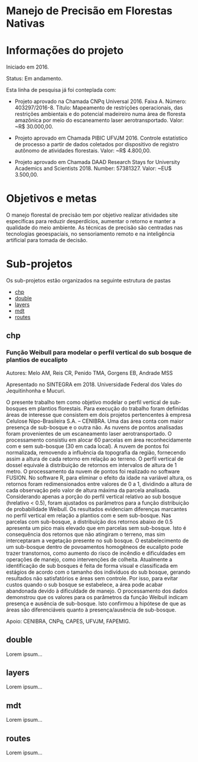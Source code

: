 Manejo de Precisão em Florestas Nativas
=====

# Informações do projeto

Iniciado em 2016. 

Status: Em andamento.

Esta linha de pesquisa já foi conteplada com:

- Projeto aprovado na Chamada CNPq Universal 2016. Faixa A. Número: 403297/2016-8. Título: Mapeamento de restrições operacionais, das restrições ambientais e do potencial madeireiro numa área de floresta amazônica por meio do escaneamento laser aerotransportado. Valor: ~R$ 30.000,00.

- Projeto aprovado em Chamada PIBIC UFVJM 2016. Controle estatístico de processo a partir de dados coletados por dispositivo de registro autônomo de atividades florestais. Valor: ~R$ 4.800,00.

- Projeto aprovado em Chamada DAAD Research Stays for University Academics and Scientists 2018. Number: 57381327. Valor: ~EU$ 3.500,00.

# Objetivos e metas

O manejo florestal de precisão tem por objetivo realizar atividades site específicas para reduzir desperdícios, aumentar o retorno e manter a qualidade do meio ambiente. As técnicas de precisão são centradas nas tecnologias geoespaciais, no sensoriamento remoto e na inteligência artificial para tomada de decisão.

# Sub-projetos

Os sub-projetos estão organizados na seguinte estrutura de pastas

- [chp](#chp)
- [double](#double)
- [layers](#layers)
- [mdt](#mdt)
- [routes](#routes)

## chp

### Função Weibull para modelar o perfil vertical do sub bosque de plantios de eucalipto

Autores: Melo AM, Reis CR, Penido TMA, Gorgens EB, Andrade MSS

Apresentado no SINTEGRA em 2018. Universidade Federal dos Vales do Jequitinhonha e Mucuri.

O presente trabalho tem como objetivo modelar o perfil vertical de sub-bosques em plantios florestais. Para execução do trabalho foram definidas áreas de interesse que consistem em dois projetos pertencentes à empresa Celulose Nipo-Brasileira S.A. – CENIBRA. Uma das área conta com maior presença de sub-bosque e o outra não. As nuvens de pontos analisadas foram provenientes de um escaneamento laser aerotransportado. O processamento consistiu em alocar 60 parcelas em área reconhecidamente com e sem sub-bosque (30 em cada local). A nuvem de pontos foi normalizada, removendo a influência da topografia da região, fornecendo assim a altura de cada retorno em relação ao terreno. O perfil vertical de dossel equivale à distribuição de retornos em intervalos de altura de 1 metro. O processamento da nuvem de pontos foi realizado no software FUSION. No software R, para eliminar o efeito da idade na variável altura, os retornos foram redimensionados entre valores de 0 a 1, dividindo a altura de cada observação pelo valor de altura máxima da parcela analisada. Considerando apenas a porção do perfil vertical relativo ao sub bosque (hrelativo < 0.5), foram ajustados os parâmetros para a função distribuição de probabilidade Weibull. Os resultados evidenciam diferenças marcantes no perfil vertical em relação a plantios com e sem sub-bosque. Nas parcelas com sub-bosque, a distribuição dos retornos abaixo de 0.5 apresenta um pico mais elevado que em parcelas sem sub-bosque. Isto é consequência dos retornos que não atingiram o terreno, mas sim interceptaram a vegetação presente no sub bosque. O estabelecimento de um sub-bosque dentro de povoamentos homogêneos de eucalipto pode trazer transtornos, como aumento do risco de incêndio e dificuldades em operações de manejo, como intervenções de colheita. Atualmente a identificação de sub bosques é feita de forma visual e classificada em estágios de acordo com o tamanho dos indivíduos do sub bosque, gerando resultados não satisfatórios e áreas sem controle. Por isso, para evitar custos quando o sub bosque se estabelece, a área pode acabar abandonada devido à dificuldade de manejo. O processamento dos dados demonstrou que os valores para os parâmetros da função Weibull indicam presença e ausência de sub-bosque. Isto confirmou a hipótese de que as áreas são diferenciáveis quanto à presença/ausência de sub-bosque.
 
Apoio: CENIBRA, CNPq, CAPES, UFVJM, FAPEMIG. 

## double

Lorem ipsum...

## layers

Lorem ipsum...

## mdt

Lorem ipsum...

## routes

Lorem ipsum...
